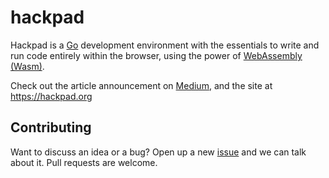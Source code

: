 # hackpad

Hackpad is a [Go][] development environment with the essentials to write and run code entirely within the browser, using the power of [WebAssembly (Wasm)][wasm].

Check out the article announcement on [Medium][], and the site at https://hackpad.org


[Go]: https://golang.org
[wasm]: https://webassembly.org
[Medium]: https://johnstarich.medium.com/how-to-compile-code-in-the-browser-with-webassembly-b59ffd452c2b

## Contributing

Want to discuss an idea or a bug? Open up a new [issue][] and we can talk about it. Pull requests are welcome.

[issue]: https://github.com/hack-pad/hackpad/issues
